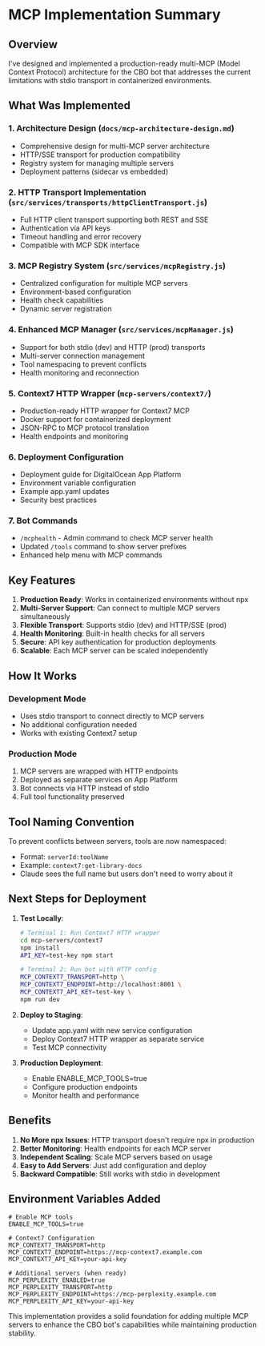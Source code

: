 # MCP Implementation Summary

## Overview

I've designed and implemented a production-ready multi-MCP (Model Context Protocol) architecture for the CBO bot that addresses the current limitations with stdio transport in containerized environments.

## What Was Implemented

### 1. **Architecture Design** (`docs/mcp-architecture-design.md`)
- Comprehensive design for multi-MCP server architecture
- HTTP/SSE transport for production compatibility
- Registry system for managing multiple servers
- Deployment patterns (sidecar vs embedded)

### 2. **HTTP Transport Implementation** (`src/services/transports/httpClientTransport.js`)
- Full HTTP client transport supporting both REST and SSE
- Authentication via API keys
- Timeout handling and error recovery
- Compatible with MCP SDK interface

### 3. **MCP Registry System** (`src/services/mcpRegistry.js`)
- Centralized configuration for multiple MCP servers
- Environment-based configuration
- Health check capabilities
- Dynamic server registration

### 4. **Enhanced MCP Manager** (`src/services/mcpManager.js`)
- Support for both stdio (dev) and HTTP (prod) transports
- Multi-server connection management
- Tool namespacing to prevent conflicts
- Health monitoring and reconnection

### 5. **Context7 HTTP Wrapper** (`mcp-servers/context7/`)
- Production-ready HTTP wrapper for Context7 MCP
- Docker support for containerized deployment
- JSON-RPC to MCP protocol translation
- Health endpoints and monitoring

### 6. **Deployment Configuration**
- Deployment guide for DigitalOcean App Platform
- Environment variable configuration
- Example app.yaml updates
- Security best practices

### 7. **Bot Commands**
- `/mcphealth` - Admin command to check MCP server health
- Updated `/tools` command to show server prefixes
- Enhanced help menu with MCP commands

## Key Features

1. **Production Ready**: Works in containerized environments without npx
2. **Multi-Server Support**: Can connect to multiple MCP servers simultaneously
3. **Flexible Transport**: Supports stdio (dev) and HTTP/SSE (prod)
4. **Health Monitoring**: Built-in health checks for all servers
5. **Secure**: API key authentication for production deployments
6. **Scalable**: Each MCP server can be scaled independently

## How It Works

### Development Mode
- Uses stdio transport to connect directly to MCP servers
- No additional configuration needed
- Works with existing Context7 setup

### Production Mode
1. MCP servers are wrapped with HTTP endpoints
2. Deployed as separate services on App Platform
3. Bot connects via HTTP instead of stdio
4. Full tool functionality preserved

## Tool Naming Convention

To prevent conflicts between servers, tools are now namespaced:
- Format: `serverId:toolName`
- Example: `context7:get-library-docs`
- Claude sees the full name but users don't need to worry about it

## Next Steps for Deployment

1. **Test Locally**:
   ```bash
   # Terminal 1: Run Context7 HTTP wrapper
   cd mcp-servers/context7
   npm install
   API_KEY=test-key npm start
   
   # Terminal 2: Run bot with HTTP config
   MCP_CONTEXT7_TRANSPORT=http \
   MCP_CONTEXT7_ENDPOINT=http://localhost:8001 \
   MCP_CONTEXT7_API_KEY=test-key \
   npm run dev
   ```

2. **Deploy to Staging**:
   - Update app.yaml with new service configuration
   - Deploy Context7 HTTP wrapper as separate service
   - Test MCP connectivity

3. **Production Deployment**:
   - Enable ENABLE_MCP_TOOLS=true
   - Configure production endpoints
   - Monitor health and performance

## Benefits

1. **No More npx Issues**: HTTP transport doesn't require npx in production
2. **Better Monitoring**: Health endpoints for each MCP server
3. **Independent Scaling**: Scale MCP servers based on usage
4. **Easy to Add Servers**: Just add configuration and deploy
5. **Backward Compatible**: Still works with stdio in development

## Environment Variables Added

```env
# Enable MCP tools
ENABLE_MCP_TOOLS=true

# Context7 Configuration
MCP_CONTEXT7_TRANSPORT=http
MCP_CONTEXT7_ENDPOINT=https://mcp-context7.example.com
MCP_CONTEXT7_API_KEY=your-api-key

# Additional servers (when ready)
MCP_PERPLEXITY_ENABLED=true
MCP_PERPLEXITY_TRANSPORT=http
MCP_PERPLEXITY_ENDPOINT=https://mcp-perplexity.example.com
MCP_PERPLEXITY_API_KEY=your-api-key
```

This implementation provides a solid foundation for adding multiple MCP servers to enhance the CBO bot's capabilities while maintaining production stability.